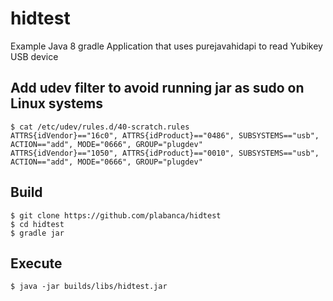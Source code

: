 # hidtest
Example Java 8 gradle Application that uses purejavahidapi to read Yubikey USB device

## Add udev filter to avoid running jar as sudo on Linux systems

```
$ cat /etc/udev/rules.d/40-scratch.rules
ATTRS{idVendor}=="16c0", ATTRS{idProduct}=="0486", SUBSYSTEMS=="usb", ACTION=="add", MODE="0666", GROUP="plugdev"
ATTRS{idVendor}=="1050", ATTRS{idProduct}=="0010", SUBSYSTEMS=="usb", ACTION=="add", MODE="0666", GROUP="plugdev"
```
## Build

```
$ git clone https://github.com/plabanca/hidtest 
$ cd hidtest
$ gradle jar
```

## Execute
```
$ java -jar builds/libs/hidtest.jar
```
